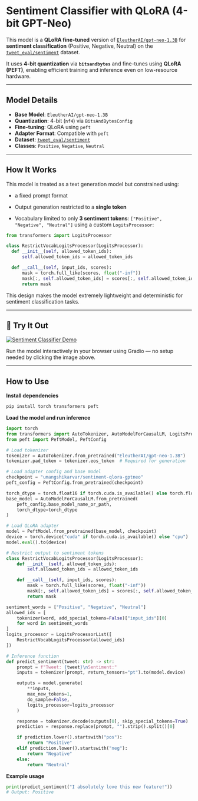 # Sentiment Classifier with QLoRA (4-bit GPT-Neo)

This model is a **QLoRA fine-tuned** version of [`EleutherAI/gpt-neo-1.3B`](https://huggingface.co/EleutherAI/gpt-neo-1.3B) for **sentiment classification** (Positive, Negative, Neutral) on the [`tweet_eval/sentiment`](https://huggingface.co/datasets/cardiffnlp/tweet_eval/viewer/sentiment) dataset.

It uses **4-bit quantization** via **`bitsandbytes`** and fine-tunes using **QLoRA (PEFT)**, enabling efficient training and inference even on low-resource hardware.

---

## Model Details

- **Base Model**: `EleutherAI/gpt-neo-1.3B`
- **Quantization**: 4-bit (`nf4`) via `BitsAndBytesConfig`
- **Fine-tuning**: QLoRA using `peft`
- **Adapter Format**: Compatible with `peft`
- **Dataset**: [`tweet_eval/sentiment`](https://huggingface.co/datasets/cardiffnlp/tweet_eval/viewer/sentiment)
- **Classes**: `Positive`, `Negative`, `Neutral`

---

## How It Works

This model is treated as a text generation model but constrained using:

- a fixed prompt format

- Output generation restricted to a **single token**

- Vocabulary limited to only **3 sentiment tokens**: `["Positive", "Negative", "Neutral"]` using a custom `LogitsProcessor`:

```python
from transformers import LogitsProcessor

class RestrictVocabLogitsProcessor(LogitsProcessor):
  def __init__(self, allowed_token_ids):
      self.allowed_token_ids = allowed_token_ids

  def __call__(self, input_ids, scores):
      mask = torch.full_like(scores, float("-inf"))
      mask[:, self.allowed_token_ids] = scores[:, self.allowed_token_ids]
      return mask
```
This design makes the model extremely lightweight and deterministic for sentiment classification tasks.

---

## 🔗 Try It Out

[![Sentiment Classifier Demo](https://cdn-uploads.huggingface.co/production/uploads/67f01e586dca39c70694e116/952tyeAW48A6Gq7XvJr8A.png)](https://huggingface.co/spaces/umangshikarvar/Sentiment_classifier)

Run the model interactively in your browser using Gradio — no setup needed by clicking the image above.

---

## How to Use

**Install dependencies**
```bash
pip install torch transformers peft
```

**Load the model and run inference**
```python
import torch
from transformers import AutoTokenizer, AutoModelForCausalLM, LogitsProcessor, LogitsProcessorList
from peft import PeftModel, PeftConfig

# Load tokenizer
tokenizer = AutoTokenizer.from_pretrained("EleutherAI/gpt-neo-1.3B")
tokenizer.pad_token = tokenizer.eos_token  # Required for generation

# Load adapter config and base model
checkpoint = "umangshikarvar/sentiment-qlora-gptneo"
peft_config = PeftConfig.from_pretrained(checkpoint)

torch_dtype = torch.float16 if torch.cuda.is_available() else torch.float32
base_model = AutoModelForCausalLM.from_pretrained(
    peft_config.base_model_name_or_path,
    torch_dtype=torch_dtype
)

# Load QLoRA adapter
model = PeftModel.from_pretrained(base_model, checkpoint)
device = torch.device("cuda" if torch.cuda.is_available() else "cpu")
model.eval().to(device)

# Restrict output to sentiment tokens
class RestrictVocabLogitsProcessor(LogitsProcessor):
    def __init__(self, allowed_token_ids):
        self.allowed_token_ids = allowed_token_ids

    def __call__(self, input_ids, scores):
        mask = torch.full_like(scores, float("-inf"))
        mask[:, self.allowed_token_ids] = scores[:, self.allowed_token_ids]
        return mask

sentiment_words = ["Positive", "Negative", "Neutral"]
allowed_ids = [
    tokenizer(word, add_special_tokens=False)["input_ids"][0]
    for word in sentiment_words
]
logits_processor = LogitsProcessorList([
    RestrictVocabLogitsProcessor(allowed_ids)
])

# Inference function
def predict_sentiment(tweet: str) -> str:
    prompt = f"Tweet: {tweet}\nSentiment:"
    inputs = tokenizer(prompt, return_tensors="pt").to(model.device)

    outputs = model.generate(
        **inputs,
        max_new_tokens=1,
        do_sample=False,
        logits_processor=logits_processor
    )

    response = tokenizer.decode(outputs[0], skip_special_tokens=True)
    prediction = response.replace(prompt, "").strip().split()[0]

    if prediction.lower().startswith("pos"):
        return "Positive"
    elif prediction.lower().startswith("neg"):
        return "Negative"
    else:
        return "Neutral"
```

**Example usage**
```python
print(predict_sentiment("I absolutely love this new feature!"))
# Output: Positive
